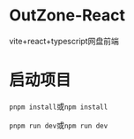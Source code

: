 # OutZone-React
vite+react+typescript网盘前端

# 启动项目

`pnpm install`或`npm install`

`pnpm run dev`或`npm run dev`
